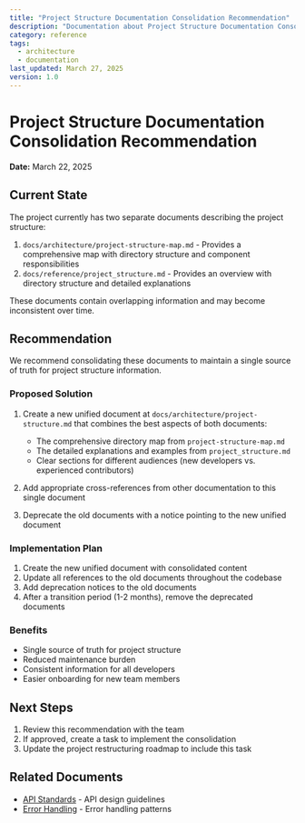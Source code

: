 ```yaml
---
title: "Project Structure Documentation Consolidation Recommendation"
description: "Documentation about Project Structure Documentation Consolidation Recommendation"
category: reference
tags:
  - architecture
  - documentation
last_updated: March 27, 2025
version: 1.0
---
```

# Project Structure Documentation Consolidation Recommendation

**Date:** March 22, 2025

## Current State

The project currently has two separate documents describing the project structure:

1. `docs/architecture/project-structure-map.md` - Provides a comprehensive map with directory structure and component responsibilities
2. `docs/reference/project_structure.md` - Provides an overview with directory structure and detailed explanations

These documents contain overlapping information and may become inconsistent over time.

## Recommendation

We recommend consolidating these documents to maintain a single source of truth for project structure information.

### Proposed Solution

1. Create a new unified document at `docs/architecture/project-structure.md` that combines the best aspects of both documents:
   - The comprehensive directory map from `project-structure-map.md`
   - The detailed explanations and examples from `project_structure.md`
   - Clear sections for different audiences (new developers vs. experienced contributors)

2. Add appropriate cross-references from other documentation to this single document

3. Deprecate the old documents with a notice pointing to the new unified document

### Implementation Plan

1. Create the new unified document with consolidated content
2. Update all references to the old documents throughout the codebase
3. Add deprecation notices to the old documents
4. After a transition period (1-2 months), remove the deprecated documents

### Benefits

- Single source of truth for project structure
- Reduced maintenance burden
- Consistent information for all developers
- Easier onboarding for new team members

## Next Steps

1. Review this recommendation with the team
2. If approved, create a task to implement the consolidation
3. Update the project restructuring roadmap to include this task 

## Related Documents
- [API Standards](../standards/api-standards.md) - API design guidelines
- [Error Handling](../standards/error-handling.md) - Error handling patterns

